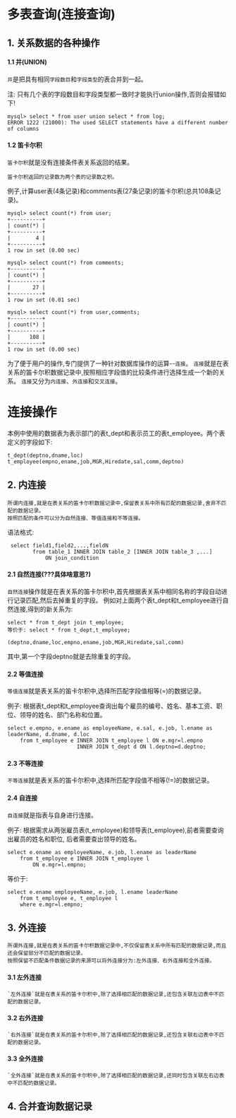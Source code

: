 # 多表查询(连接查询)

## 1. 关系数据的各种操作

#### 1.1 并(UNION)

`并`是把具有相同`字段数目`和`字段类型`的表合并到一起。

注: 只有几个表的字段数目和字段类型都一致时才能执行union操作,否则会报错如下!

    mysql> select * from user union select * from log;
    ERROR 1222 (21000): The used SELECT statements have a different number of columns

#### 1.2 笛卡尔积

`笛卡尔积`就是没有连接条件表关系返回的结果。

    笛卡尔积返回的记录数为两个表的记录数之积。

例子,计算user表(4条记录)和comments表(27条记录)的笛卡尔积(总共108条记录)。
    
    mysql> select count(*) from user;
    +----------+
    | count(*) |
    +----------+
    |        4 |
    +----------+
    1 row in set (0.00 sec)
    
    mysql> select count(*) from comments;
    +----------+
    | count(*) |
    +----------+
    |       27 |
    +----------+
    1 row in set (0.01 sec)
    
    mysql> select count(*) from user,comments;
    +----------+
    | count(*) |
    +----------+
    |      108 |
    +----------+
    1 row in set (0.00 sec)
    
为了便于用户的操作,专门提供了一种针对数据库操作的运算--`连接`。
`连接`就是在表关系的笛卡尔积数据记录中,按照相应字段值的比较条件进行选择生成一个新的关系。
`连接`又分为`内连接`、`外连接`和`交叉连接`。


# 连接操作

本例中使用的数据表为表示部门的表t_dept和表示员工的表t_employee。两个表定义的字段如下:

    t_dept(deptno,dname,loc)
    t_employee(empno,ename,job,MGR,Hiredate,sal,comm,deptno)

## 2. 内连接

    所谓内连接,就是在表关系的笛卡尔积数据记录中,保留表关系中所有匹配的数据记录,舍弃不匹配的数据记录。
    按照匹配的条件可以分为自然连接、等值连接和不等连接。
    
语法格式:

     select field1,field2,...,fieldN
            from table_1 INNER JOIN table_2 [INNER JOIN table_3 ,...]
                ON join_condition

#### 2.1 自然连接(???具体啥意思?)

`自然连接`操作就是在表关系的笛卡尔积中,首先根据表关系中相同名称的字段自动进行记录匹配,然后去掉重复的字段。
例如对上面两个表t_dept和t_employee进行自然连接,得到的新关系为:

    select * from t_dept join t_employee;
    等价于: select * from t_dept,t_employee;
    
    (deptno,dname,loc,empno,ename,job,MGR,Hiredate,sal,comm)

其中,第一个字段deptno就是去除重复的字段。

#### 2.2 等值连接

`等值连接`就是表关系的笛卡尔积中,选择所匹配字段值相等(=)的数据记录。

例子: 根据表t_dept和t_employee查询出每个雇员的编号、姓名、基本工资、职位、领导的姓名、部门名称和位置。

    select e.empno, e.ename as employeeName, e.sal, e.job, l.ename as leaderName, d.dname, d.loc
        from t_employee e INNER JOIN t_employee l ON e.mgr=l.empno
                          INNER JOIN t_dept d ON l.deptno=d.deptno;

#### 2.3 不等连接

`不等连接`就是表关系的笛卡尔积中,选择所匹配字段值不相等(!=)的数据记录。

#### 2.4 自连接

`自连接`就是指表与自身进行连接。

例子: 根据需求从两张雇员表(t_employee)和领导表(t_employee),前者需要查询出雇员的姓名和职位,
后者需要查出领导的姓名。

    select e.ename as employeeName, e.job, l.ename as leaderName
        from t_employee e INNER JOIN t_employee l
            ON e.mgr=l.empno;
            
等价于:

    select e.ename employeeName, e.job, l.ename leaderName
        from t_employee e, t_employee l
        where e.mgr=l.empno;

## 3. 外连接

    所谓外连接,就是在表关系的笛卡尔积数据记录中,不仅保留表关系中所有匹配的数据记录,而且还会保留部分不匹配的数据记录。
    按照保留不匹配条件数据记录的来源可以将外连接分为:左外连接、右外连接和全外连接。

#### 3.1 左外连接
    
    `左外连接`就是在表关系的笛卡尔积中,除了选择相匹配的数据记录,还包含关联左边表中不匹配的数据记录。

#### 3.2 右外连接

    `右外连接`就是在表关系的笛卡尔积中,除了选择相匹配的数据记录,还包含关联右边表中不匹配的数据记录。
    
#### 3.3 全外连接

    `全外连接`就是在表关系的笛卡尔积中,除了选择相匹配的数据记录,还同时包含关联左右边表中不匹配的数据记录。

## 4. 合并查询数据记录

